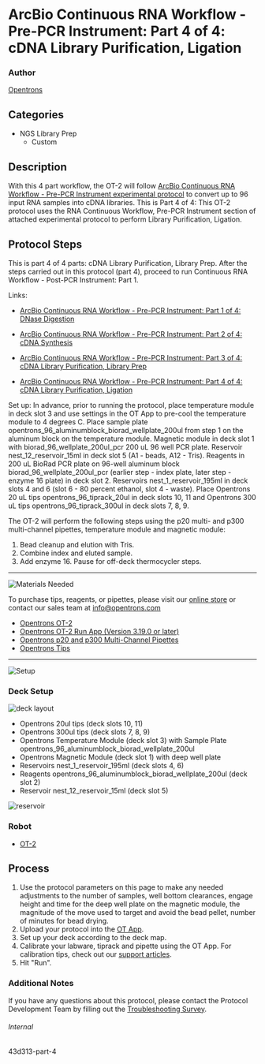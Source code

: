 # ArcBio Continuous RNA Workflow - Pre-PCR Instrument: Part 4 of 4: cDNA Library Purification, Ligation

### Author
[Opentrons](https://opentrons.com/)

## Categories
* NGS Library Prep
     * Custom

## Description

With this 4 part workflow, the OT-2 will follow [ArcBio Continuous RNA Workflow - Pre-PCR Instrument experimental protocol](https://s3.amazonaws.com/pf-upload-01/u-4256/0/2022-01-06/0h134y4/ArcBio_RNA_Workflow_Continuous.xlsx) to convert up to 96 input RNA samples into cDNA libraries. This is Part 4 of 4: This OT-2 protocol uses the RNA Continuous Workflow, Pre-PCR Instrument section of attached experimental protocol to perform Library Purification, Ligation.

## Protocol Steps

This is part 4 of 4 parts: cDNA Library Purification, Library Prep. After the steps carried out in this protocol (part 4), proceed to run Continuous RNA Workflow - Post-PCR Instrument: Part 1.

Links:
* [ArcBio Continuous RNA Workflow - Pre-PCR Instrument: Part 1 of 4: DNase Digestion](https://protocols.opentrons.com/protocol/43d313)

* [ArcBio Continuous RNA Workflow - Pre-PCR Instrument: Part 2 of 4: cDNA Synthesis](https://protocols.opentrons.com/protocol/43d313-part-2)

* [ArcBio Continuous RNA Workflow - Pre-PCR Instrument: Part 3 of 4: cDNA Library Purification, Library Prep](https://protocols.opentrons.com/protocol/43d313-part-3)

* [ArcBio Continuous RNA Workflow - Pre-PCR Instrument: Part 4 of 4: cDNA Library Purification, Ligation](https://protocols.opentrons.com/protocol/43d313-part-4)

Set up: In advance, prior to running the protocol, place temperature module in deck slot 3 and use settings in the OT App to pre-cool the temperature module to 4 degrees C. Place sample plate opentrons_96_aluminumblock_biorad_wellplate_200ul from step 1 on the aluminum block on the temperature module. Magnetic module in deck slot 1 with biorad_96_wellplate_200ul_pcr 200 uL 96 well PCR plate. Reservoir nest_12_reservoir_15ml in deck slot 5 (A1 - beads, A12 - Tris). Reagents in 200 uL BioRad PCR plate on 96-well aluminum block biorad_96_wellplate_200ul_pcr (earlier step - index plate, later step - enzyme 16 plate) in deck slot 2. Reservoirs nest_1_reservoir_195ml in deck slots 4 and 6 (slot 6 - 80 percent ethanol, slot 4 - waste). Place Opentrons 20 uL tips opentrons_96_tiprack_20ul in deck slots 10, 11 and Opentrons 300 uL tips opentrons_96_tiprack_300ul in deck slots 7, 8, 9.

The OT-2 will perform the following steps using the p20 multi- and p300 multi-channel pipettes, temperature module and magnetic module:
1. Bead cleanup and elution with Tris.
2. Combine index and eluted sample.
3. Add enzyme 16. Pause for off-deck thermocycler steps.

---
![Materials Needed](https://s3.amazonaws.com/opentrons-protocol-library-website/custom-README-images/001-General+Headings/materials.png)

To purchase tips, reagents, or pipettes, please visit our [online store](https://shop.opentrons.com/) or contact our sales team at [info@opentrons.com](mailto:info@opentrons.com)

* [Opentrons OT-2](https://shop.opentrons.com/collections/ot-2-robot/products/ot-2)
* [Opentrons OT-2 Run App (Version 3.19.0 or later)](https://opentrons.com/ot-app/)
* [Opentrons p20 and p300 Multi-Channel Pipettes](https://shop.opentrons.com/collections/ot-2-pipettes/products/single-channel-electronic-pipette)
* [Opentrons Tips](https://shop.opentrons.com/collections/opentrons-tips)

---
![Setup](https://s3.amazonaws.com/opentrons-protocol-library-website/custom-README-images/001-General+Headings/Setup.png)

### Deck Setup
![deck layout](https://opentrons-protocol-library-website.s3.amazonaws.com/custom-README-images/43d313/part4layout.png)

* Opentrons 20ul tips (deck slots 10, 11)
* Opentrons 300ul tips (deck slots 7, 8, 9)
* Opentrons Temperature Module (deck slot 3) with Sample Plate opentrons_96_aluminumblock_biorad_wellplate_200ul
* Opentrons Magnetic Module (deck slot 1) with deep well plate
* Reservoirs nest_1_reservoir_195ml (deck slots 4, 6)
* Reagents opentrons_96_aluminumblock_biorad_wellplate_200ul (deck slot 2)
* Reservoir nest_12_reservoir_15ml (deck slot 5)

![reservoir](https://opentrons-protocol-library-website.s3.amazonaws.com/custom-README-images/43d313/part4reservoir.png)

### Robot
* [OT-2](https://opentrons.com/ot-2)

## Process
1. Use the protocol parameters on this page to make any needed adjustments to the number of samples, well bottom clearances, engage height and time for the deep well plate on the magnetic module, the magnitude of the move used to target and avoid the bead pellet, number of minutes for bead drying.
2. Upload your protocol into the [OT App](https://opentrons.com/ot-app).
3. Set up your deck according to the deck map.
4. Calibrate your labware, tiprack and pipette using the OT App. For calibration tips, check out our [support articles](https://support.opentrons.com/en/collections/1559720-guide-for-getting-started-with-the-ot-2).
5. Hit "Run".

### Additional Notes
If you have any questions about this protocol, please contact the Protocol Development Team by filling out the [Troubleshooting Survey](https://protocol-troubleshooting.paperform.co/).

###### Internal
43d313-part-4
